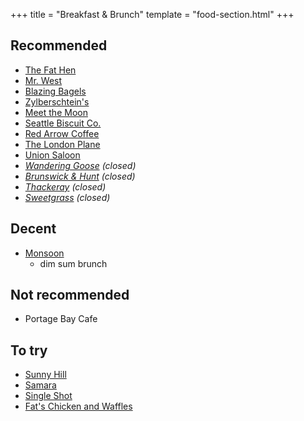 +++
title = "Breakfast & Brunch"
template = "food-section.html"
+++

## Recommended
- [The Fat Hen](https://thefathenseattle.com/)
- [Mr. West](https://mrwestcafebar.com/)
- [Blazing Bagels](https://www.blazingbagels.com/)
- [Zylberschtein's](https://www.zylberschtein.com/)
- [Meet the Moon](https://meetthemooncafe.com/)
- [Seattle Biscuit Co.](https://seattlebiscuitcompany.com/)
- [Red Arrow Coffee](https://www.redarrowcoffee.com/)
- [The London Plane](https://www.thelondonplaneseattle.com/)
- [Union Saloon](https://www.unionsaloonseattle.com/)
- _[Wandering Goose](https://www.thewanderinggoose.com/) (closed)_
- _[Brunswick & Hunt](https://www.yelp.com/biz/brunswick-and-hunt-seattle) (closed)_
- _[Thackeray](https://www.yelp.com/biz/thackeray-seattle-2) (closed)_
- _[Sweetgrass](https://www.yelp.com/biz/sweetgrass-food-seattle-3) (closed)_

## Decent
- [Monsoon](https://monsoonrestaurants.com/seattle/)
    - dim sum brunch

## Not recommended
- Portage Bay Cafe

## To try
- [Sunny Hill](https://www.sunnyhillseattle.com/)
- [Samara](https://samaraseattle.com/)
- [Single Shot](https://www.singleshotseattle.com/)
- [Fat's Chicken and Waffles](https://fatschickenandwaffles.com/)
